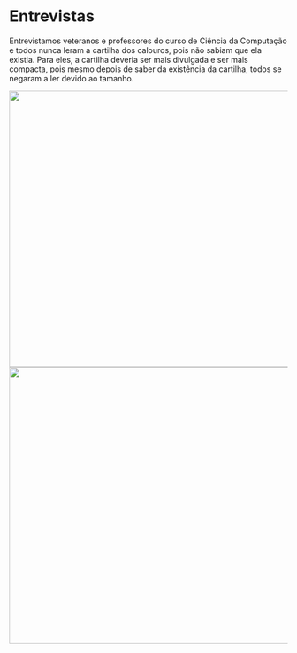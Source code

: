 Entrevistas
===========
Entrevistamos veteranos e professores do curso de Ciência da Computação e todos nunca leram a cartilha dos calouros,
pois não sabiam que ela existia. Para eles, a cartilha deveria ser mais divulgada e ser mais compacta, pois mesmo depois
de saber da existência da cartilha, todos se negaram a ler devido ao tamanho.

<img src="https://image.ibb.co/eivqw8/Whats_App_Image_2018_07_13_at_15_50_11.jpg" width="1000" height="500">
<img src="https://image.ibb.co/e5HQUT/Whats_App_Image_2018_07_13_at_15_50_26.jpg" width="1000" height="500">

